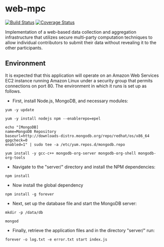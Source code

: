 web-mpc
=======

[![Build Status](https://travis-ci.org/Boston-Women-Work/data-aggregator.svg?branch=master)](https://travis-ci.org/Boston-Women-Work/data-aggregator)
[![Coverage Status](https://coveralls.io/repos/github/Boston-Women-Work/data-aggregator/badge.svg?branch=angular)](https://coveralls.io/github/Boston-Women-Work/data-aggregator?branch=angular)

Implementation of a web-based data collection and aggregation infrastructure that utilizes secure multi-party computation techniques to allow individual contributors to submit their data without revealing it to the other participants.


Environment
-----------

It is expected that this application will operate on an Amazon Web Services EC2 instance running Amazon Linux under a security group that permits connections on port 80. The environment in which it runs is set up as follows.

* First, install Node.js, MongoDB, and necessary modules:

`yum -y update`

`yum -y install nodejs npm --enablerepo=epel`

```
echo "[MongoDB]
name=MongoDB Repository
baseurl=http://downloads-distro.mongodb.org/repo/redhat/os/x86_64
gpgcheck=0
enabled=1" | sudo tee -a /etc/yum.repos.d/mongodb.repo
```

`yum install -y gcc-c++ mongodb-org-server mongodb-org-shell mongodb-org-tools`

* Navigate to the "server/" directory and install the NPM dependencies:

`npm install`

* Now install the global dependency

`npm install -g forever`

* Next, set up the database file and start the MongoDB server:

`mkdir -p /data/db`

`mongod`

* Finally, retrieve the application files and in the directory "server/" run:

`forever -o log.txt -e error.txt start index.js`
